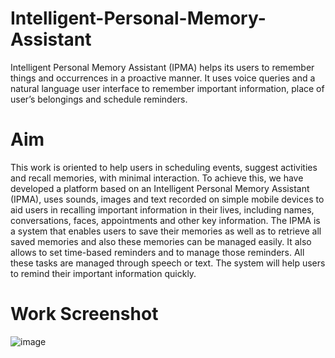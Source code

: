# Intelligent-Personal-Memory-Assistant
Intelligent Personal Memory Assistant (IPMA)  helps its users to remember things and occurrences in a proactive manner. It uses voice queries and a natural language user interface to remember important information, place of user’s belongings and schedule reminders.

# Aim
This work is oriented to help users in scheduling events, suggest activities and recall memories, with minimal interaction.
To achieve this, we have developed a platform based on an Intelligent Personal Memory Assistant (IPMA), uses sounds, images and text recorded on simple mobile devices to aid users in recalling important information in their lives, including names, conversations, faces, appointments and other key information. The IPMA is a system that enables users to save their memories as well as to retrieve all saved memories and also these memories can be managed easily. It also allows to set time-based reminders and to manage those reminders. All these tasks are managed through speech or text. The system will help users to remind their important information quickly.


# Work Screenshot
![image](https://user-images.githubusercontent.com/83828452/140893780-d4017b7b-f6b1-4e8b-a109-354d2b18521b.png)

